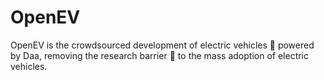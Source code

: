 # OpenEV
OpenEV is the crowdsourced development of electric vehicles 🚗 powered by Daa, removing the research barrier 🚧 to the mass adoption of electric vehicles.
